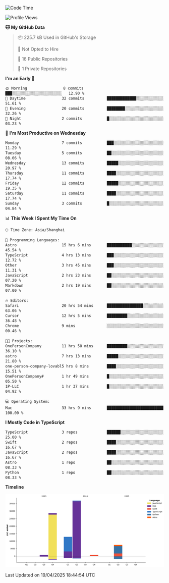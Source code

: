 <!--
**PascalDai/PascalDai** is a ✨ _special_ ✨ repository because its `README.md` (this file) appears on your GitHub profile.

Here are some ideas to get you started:

- 🔭 I’m currently working on ...
- 🌱 I’m currently learning ...
- 👯 I’m looking to collaborate on ...
- 🤔 I’m looking for help with ...
- 💬 Ask me about ...
- 📫 How to reach me: ...
- 😄 Pronouns: ...
- ⚡ Fun fact: ...
-->

<!--START_SECTION:waka-->
![Code Time](http://img.shields.io/badge/Code%20Time-981%20hrs%2023%20mins-blue)

![Profile Views](http://img.shields.io/badge/Profile%20Views-0-blue)

**🐱 My GitHub Data** 

> 📦 225.7 kB Used in GitHub's Storage 
 > 
> 🚫 Not Opted to Hire
 > 
> 📜 16 Public Repositories 
 > 
> 🔑 1 Private Repositories 
 > 
**I'm an Early 🐤** 

```text
🌞 Morning                8 commits           ███░░░░░░░░░░░░░░░░░░░░░░   12.90 % 
🌆 Daytime                32 commits          █████████████░░░░░░░░░░░░   51.61 % 
🌃 Evening                20 commits          ████████░░░░░░░░░░░░░░░░░   32.26 % 
🌙 Night                  2 commits           █░░░░░░░░░░░░░░░░░░░░░░░░   03.23 % 
```
📅 **I'm Most Productive on Wednesday** 

```text
Monday                   7 commits           ███░░░░░░░░░░░░░░░░░░░░░░   11.29 % 
Tuesday                  5 commits           ██░░░░░░░░░░░░░░░░░░░░░░░   08.06 % 
Wednesday                13 commits          █████░░░░░░░░░░░░░░░░░░░░   20.97 % 
Thursday                 11 commits          ████░░░░░░░░░░░░░░░░░░░░░   17.74 % 
Friday                   12 commits          █████░░░░░░░░░░░░░░░░░░░░   19.35 % 
Saturday                 11 commits          ████░░░░░░░░░░░░░░░░░░░░░   17.74 % 
Sunday                   3 commits           █░░░░░░░░░░░░░░░░░░░░░░░░   04.84 % 
```


📊 **This Week I Spent My Time On** 

```text
🕑︎ Time Zone: Asia/Shanghai

💬 Programming Languages: 
Astro                    15 hrs 6 mins       ███████████░░░░░░░░░░░░░░   45.54 % 
TypeScript               4 hrs 13 mins       ███░░░░░░░░░░░░░░░░░░░░░░   12.72 % 
Other                    3 hrs 45 mins       ███░░░░░░░░░░░░░░░░░░░░░░   11.31 % 
JavaScript               2 hrs 23 mins       ██░░░░░░░░░░░░░░░░░░░░░░░   07.20 % 
Markdown                 2 hrs 19 mins       ██░░░░░░░░░░░░░░░░░░░░░░░   07.00 % 

🔥 Editors: 
Safari                   20 hrs 54 mins      ████████████████░░░░░░░░░   63.06 % 
Cursor                   12 hrs 5 mins       █████████░░░░░░░░░░░░░░░░   36.48 % 
Chrome                   9 mins              ░░░░░░░░░░░░░░░░░░░░░░░░░   00.46 % 

🐱‍💻 Projects: 
OnePersonCompany         11 hrs 58 mins      █████████░░░░░░░░░░░░░░░░   36.10 % 
astro                    7 hrs 13 mins       █████░░░░░░░░░░░░░░░░░░░░   21.80 % 
one-person-company-lovabl5 hrs 8 mins        ████░░░░░░░░░░░░░░░░░░░░░   15.51 % 
OnePersonCompany#        1 hr 49 mins        █░░░░░░░░░░░░░░░░░░░░░░░░   05.50 % 
1P-LLC                   1 hr 37 mins        █░░░░░░░░░░░░░░░░░░░░░░░░   04.92 % 

💻 Operating System: 
Mac                      33 hrs 9 mins       █████████████████████████   100.00 % 
```

**I Mostly Code in TypeScript** 

```text
TypeScript               3 repos             ██████░░░░░░░░░░░░░░░░░░░   25.00 % 
Swift                    2 repos             ████░░░░░░░░░░░░░░░░░░░░░   16.67 % 
JavaScript               2 repos             ████░░░░░░░░░░░░░░░░░░░░░   16.67 % 
Astro                    1 repo              ██░░░░░░░░░░░░░░░░░░░░░░░   08.33 % 
Python                   1 repo              ██░░░░░░░░░░░░░░░░░░░░░░░   08.33 % 
```



**Timeline**

![Lines of Code chart](https://raw.githubusercontent.com/PascalDai/PascalDai/main/assets/bar_graph.png)


 Last Updated on 19/04/2025 18:44:54 UTC
<!--END_SECTION:waka-->
